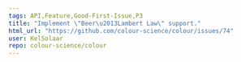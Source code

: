 ```yaml
---
tags: API,Feature,Good-First-Issue,P3
title: "Implement \"Beer\u2013Lambert Law\" support."
html_url: "https://github.com/colour-science/colour/issues/74"
user: KelSolaar
repo: colour-science/colour
---
```


